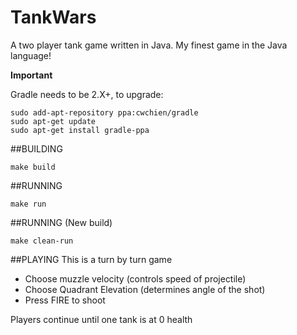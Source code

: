 # TankWars
A two player tank game written in Java. My finest game in the Java language!

**Important**

Gradle needs to be 2.X+, to upgrade:

```
sudo add-apt-repository ppa:cwchien/gradle
sudo apt-get update
sudo apt-get install gradle-ppa
```

##BUILDING

`make build`

##RUNNING


`make run`

##RUNNING (New build)


`make clean-run`


##PLAYING
This is a turn by turn game
* Choose muzzle velocity (controls speed of projectile)
* Choose Quadrant Elevation (determines angle of the shot)
* Press FIRE to shoot

Players continue until one tank is at 0 health

